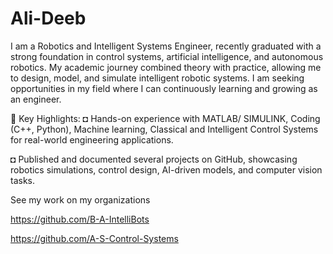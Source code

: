 # Ali-Deeb
I am a Robotics and Intelligent Systems Engineer, recently graduated with a strong foundation in control systems, artificial intelligence, and autonomous robotics.
My academic journey combined theory with practice, allowing me to design, model, and simulate intelligent robotic systems.
I am seeking opportunities in my field where I can continuously learning and growing as an engineer.

🔹 Key Highlights:
◘ Hands-on experience with MATLAB/ SIMULINK, Coding (C++, Python), Machine learning, Classical and Intelligent Control Systems for real-world engineering applications.

◘ Published and documented several projects on GitHub, showcasing robotics simulations, control design, AI-driven models, and computer vision tasks.

See my work on my organizations

https://github.com/B-A-IntelliBots

https://github.com/A-S-Control-Systems

